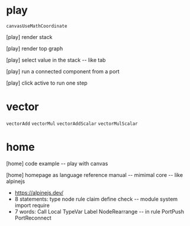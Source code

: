 # play

`canvasUseMathCoordinate`

[play] render stack

[play] render top graph

[play] select value in the stack -- like tab

[play] run a connected component from a port

[play] click active to run one step

# vector

`vectorAdd`
`vectorMul`
`vectorAddScalar`
`vectorMulScalar`

# home

[home] code example -- play with canvas

[home] homepage as language reference manual -- mimimal core -- like alpinejs

- https://alpinejs.dev/
- 8 statements: type node rule claim define check -- module system import require
- 7 words: Call Local TypeVar Label NodeRearrange -- in rule PortPush PortReconnect
